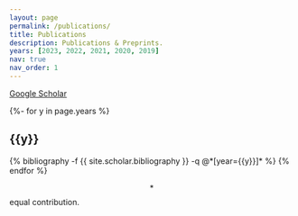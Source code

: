 ```yaml
---
layout: page
permalink: /publications/
title: Publications
description: Publications & Preprints.
years: [2023, 2022, 2021, 2020, 2019]
nav: true
nav_order: 1
---
```


[Google Scholar](https://scholar.google.com/citations?user=EQ_TuKQAAAAJ&hl=en)

<!-- _pages/publications.md -->
<div class="publications">

{%- for y in page.years %}
  <h2 class="year">{{y}}</h2>
  {% bibliography -f {{ site.scholar.bibliography }} -q @*[year={{y}}]* %}
{% endfor %}

</div>

$$*$$ equal contribution.